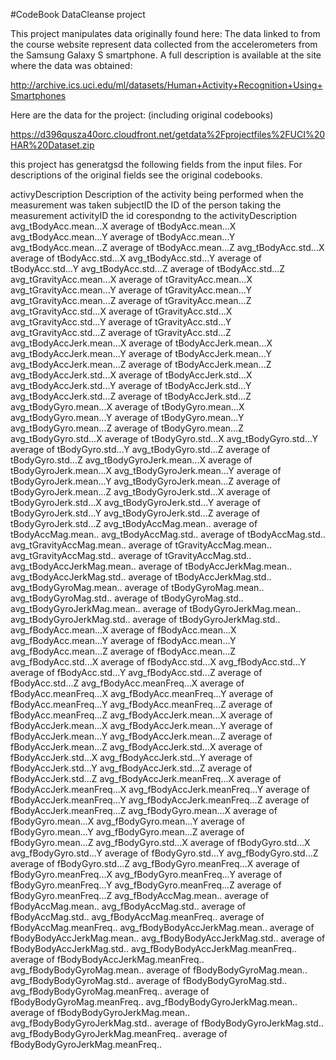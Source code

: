 #CodeBook DataCleanse project

This project manipulates data originally found here:
The data linked to from the course website represent data collected from the accelerometers from the Samsung Galaxy S smartphone. A full description is available at the site where the data was obtained: 

http://archive.ics.uci.edu/ml/datasets/Human+Activity+Recognition+Using+Smartphones 

Here are the data for the project: (including original codebooks)

https://d396qusza40orc.cloudfront.net/getdata%2Fprojectfiles%2FUCI%20HAR%20Dataset.zip 

this project has generatgsd the following fields from the input files. For descriptions of the original fields see the original codebooks.

activyDescription	Description of the activity being performed when the measurement was taken
subjectID	the ID of the person taking the measurement
activityID	the id corespondng to the activityDescription
avg_tBodyAcc.mean...X	average of tBodyAcc.mean...X
avg_tBodyAcc.mean...Y	average of tBodyAcc.mean...Y
avg_tBodyAcc.mean...Z	average of tBodyAcc.mean...Z
avg_tBodyAcc.std...X	average of tBodyAcc.std...X
avg_tBodyAcc.std...Y	average of tBodyAcc.std...Y
avg_tBodyAcc.std...Z	average of tBodyAcc.std...Z
avg_tGravityAcc.mean...X	average of tGravityAcc.mean...X
avg_tGravityAcc.mean...Y	average of tGravityAcc.mean...Y
avg_tGravityAcc.mean...Z	average of tGravityAcc.mean...Z
avg_tGravityAcc.std...X	average of tGravityAcc.std...X
avg_tGravityAcc.std...Y	average of tGravityAcc.std...Y
avg_tGravityAcc.std...Z	average of tGravityAcc.std...Z
avg_tBodyAccJerk.mean...X	average of tBodyAccJerk.mean...X
avg_tBodyAccJerk.mean...Y	average of tBodyAccJerk.mean...Y
avg_tBodyAccJerk.mean...Z	average of tBodyAccJerk.mean...Z
avg_tBodyAccJerk.std...X	average of tBodyAccJerk.std...X
avg_tBodyAccJerk.std...Y	average of tBodyAccJerk.std...Y
avg_tBodyAccJerk.std...Z	average of tBodyAccJerk.std...Z
avg_tBodyGyro.mean...X	average of tBodyGyro.mean...X
avg_tBodyGyro.mean...Y	average of tBodyGyro.mean...Y
avg_tBodyGyro.mean...Z	average of tBodyGyro.mean...Z
avg_tBodyGyro.std...X	average of tBodyGyro.std...X
avg_tBodyGyro.std...Y	average of tBodyGyro.std...Y
avg_tBodyGyro.std...Z	average of tBodyGyro.std...Z
avg_tBodyGyroJerk.mean...X	average of tBodyGyroJerk.mean...X
avg_tBodyGyroJerk.mean...Y	average of tBodyGyroJerk.mean...Y
avg_tBodyGyroJerk.mean...Z	average of tBodyGyroJerk.mean...Z
avg_tBodyGyroJerk.std...X	average of tBodyGyroJerk.std...X
avg_tBodyGyroJerk.std...Y	average of tBodyGyroJerk.std...Y
avg_tBodyGyroJerk.std...Z	average of tBodyGyroJerk.std...Z
avg_tBodyAccMag.mean..	average of tBodyAccMag.mean..
avg_tBodyAccMag.std..	average of tBodyAccMag.std..
avg_tGravityAccMag.mean..	average of tGravityAccMag.mean..
avg_tGravityAccMag.std..	average of tGravityAccMag.std..
avg_tBodyAccJerkMag.mean..	average of tBodyAccJerkMag.mean..
avg_tBodyAccJerkMag.std..	average of tBodyAccJerkMag.std..
avg_tBodyGyroMag.mean..	average of tBodyGyroMag.mean..
avg_tBodyGyroMag.std..	average of tBodyGyroMag.std..
avg_tBodyGyroJerkMag.mean..	average of tBodyGyroJerkMag.mean..
avg_tBodyGyroJerkMag.std..	average of tBodyGyroJerkMag.std..
avg_fBodyAcc.mean...X	average of fBodyAcc.mean...X
avg_fBodyAcc.mean...Y	average of fBodyAcc.mean...Y
avg_fBodyAcc.mean...Z	average of fBodyAcc.mean...Z
avg_fBodyAcc.std...X	average of fBodyAcc.std...X
avg_fBodyAcc.std...Y	average of fBodyAcc.std...Y
avg_fBodyAcc.std...Z	average of fBodyAcc.std...Z
avg_fBodyAcc.meanFreq...X	average of fBodyAcc.meanFreq...X
avg_fBodyAcc.meanFreq...Y	average of fBodyAcc.meanFreq...Y
avg_fBodyAcc.meanFreq...Z	average of fBodyAcc.meanFreq...Z
avg_fBodyAccJerk.mean...X	average of fBodyAccJerk.mean...X
avg_fBodyAccJerk.mean...Y	average of fBodyAccJerk.mean...Y
avg_fBodyAccJerk.mean...Z	average of fBodyAccJerk.mean...Z
avg_fBodyAccJerk.std...X	average of fBodyAccJerk.std...X
avg_fBodyAccJerk.std...Y	average of fBodyAccJerk.std...Y
avg_fBodyAccJerk.std...Z	average of fBodyAccJerk.std...Z
avg_fBodyAccJerk.meanFreq...X	average of fBodyAccJerk.meanFreq...X
avg_fBodyAccJerk.meanFreq...Y	average of fBodyAccJerk.meanFreq...Y
avg_fBodyAccJerk.meanFreq...Z	average of fBodyAccJerk.meanFreq...Z
avg_fBodyGyro.mean...X	average of fBodyGyro.mean...X
avg_fBodyGyro.mean...Y	average of fBodyGyro.mean...Y
avg_fBodyGyro.mean...Z	average of fBodyGyro.mean...Z
avg_fBodyGyro.std...X	average of fBodyGyro.std...X
avg_fBodyGyro.std...Y	average of fBodyGyro.std...Y
avg_fBodyGyro.std...Z	average of fBodyGyro.std...Z
avg_fBodyGyro.meanFreq...X	average of fBodyGyro.meanFreq...X
avg_fBodyGyro.meanFreq...Y	average of fBodyGyro.meanFreq...Y
avg_fBodyGyro.meanFreq...Z	average of fBodyGyro.meanFreq...Z
avg_fBodyAccMag.mean..	average of fBodyAccMag.mean..
avg_fBodyAccMag.std..	average of fBodyAccMag.std..
avg_fBodyAccMag.meanFreq..	average of fBodyAccMag.meanFreq..
avg_fBodyBodyAccJerkMag.mean..	average of fBodyBodyAccJerkMag.mean..
avg_fBodyBodyAccJerkMag.std..	average of fBodyBodyAccJerkMag.std..
avg_fBodyBodyAccJerkMag.meanFreq..	average of fBodyBodyAccJerkMag.meanFreq..
avg_fBodyBodyGyroMag.mean..	average of fBodyBodyGyroMag.mean..
avg_fBodyBodyGyroMag.std..	average of fBodyBodyGyroMag.std..
avg_fBodyBodyGyroMag.meanFreq..	average of fBodyBodyGyroMag.meanFreq..
avg_fBodyBodyGyroJerkMag.mean..	average of fBodyBodyGyroJerkMag.mean..
avg_fBodyBodyGyroJerkMag.std..	average of fBodyBodyGyroJerkMag.std..
avg_fBodyBodyGyroJerkMag.meanFreq..	average of fBodyBodyGyroJerkMag.meanFreq..
